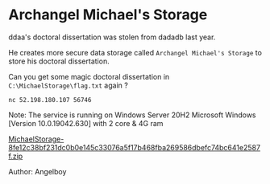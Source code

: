 # Archangel Michael's Storage

ddaa's doctoral dissertation was stolen from dadadb last year.

He creates more secure data storage called `Archangel Michael's Storage` to store his doctoral dissertation.

Can you get some magic doctoral dissertation in `C:\MichaelStorage\flag.txt` again ?

`nc 52.198.180.107 56746`

Note:
The service is running on Windows Server 20H2
Microsoft Windows [Version 10.0.19042.630] with 2 core & 4G ram

[MichaelStorage-8fe12c38bf231dc0b0e145c33076a5f17b468fba269586dbefc74bc641e2587f.zip](MichaelStorage-8fe12c38bf231dc0b0e145c33076a5f17b468fba269586dbefc74bc641e2587f.zip)

Author: Angelboy
